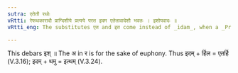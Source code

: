 ```yaml
---
sutra: एतेतौ रथोः
vRtti: रेफथकारादौ प्राग्दिशीये प्रत्यये परत इदम एतेतावादेशौ भवतः । इशोपवादः ॥
vRtti_eng: The substitutes एत and इत come instead of _idam_, when a _Pragdisiya_ affix beginning with र and थ respectively follows.

---
```

This debars इश् ॥ The अ in र is for the sake of euphony. Thus इदम् + र्हिल = एतर्हि (V.3.16); इदम् + थमु = इत्थम् (V.3.24).  